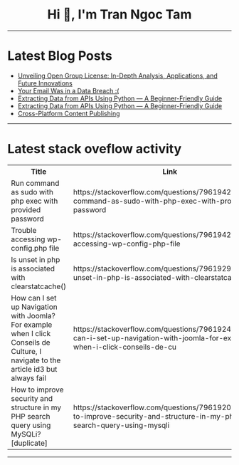 <h1 align="center">Hi 👋, I'm Tran Ngoc Tam</h1>

---

# Latest Blog Posts 
<!-- BLOG-POST-LIST:START -->
- [Unveiling Open Group License: In-Depth Analysis, Applications, and Future Innovations](https://dev.to/jennythomas498/unveiling-open-group-license-in-depth-analysis-applications-and-future-innovations-1710)
- [Your Email Was in a Data Breach :&lpar;](https://dev.to/nightmare-lynx/your-email-was-in-a-data-breach--47mo)
- [Extracting Data from APIs Using Python — A Beginner-Friendly Guide](https://dev.to/evlyn_njagi_a32f3ab6c984/extracting-data-from-apis-using-python-a-beginner-friendly-guide-4l48)
- [Extracting Data from APIs Using Python — A Beginner-Friendly Guide](https://dev.to/evlyn_njagi_a32f3ab6c984/extracting-data-from-apis-using-python-a-beginner-friendly-guide-36k6)
- [Cross-Platform Content Publishing](https://dev.to/revisepdf/cross-platform-content-publishing-476e)
<!-- BLOG-POST-LIST:END -->

---

# Latest stack oveflow activity
<table>
  <tr><th>Title</th><th>Link</th></tr>
  <!-- STACKOVERFLOW:START --><tr><td>Run command as sudo with php exec with provided password</td><td>https://stackoverflow.com/questions/79619427/run-command-as-sudo-with-php-exec-with-provided-password</td></tr><tr><td>Trouble accessing wp-config.php file</td><td>https://stackoverflow.com/questions/79619425/trouble-accessing-wp-config-php-file</td></tr><tr><td>Is unset in php is associated with clearstatcache&lpar;&rpar;</td><td>https://stackoverflow.com/questions/79619298/is-unset-in-php-is-associated-with-clearstatcache</td></tr><tr><td>How can I set up Navigation with Joomla? For example when I click Conseils de Culture, I navigate to the article id3 but always fail</td><td>https://stackoverflow.com/questions/79619243/how-can-i-set-up-navigation-with-joomla-for-example-when-i-click-conseils-de-cu</td></tr><tr><td>How to improve security and structure in my PHP search query using MySQLi? [duplicate]</td><td>https://stackoverflow.com/questions/79619205/how-to-improve-security-and-structure-in-my-php-search-query-using-mysqli</td></tr><!-- STACKOVERFLOW:END -->
</table>

---


